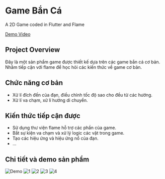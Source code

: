 # Game Bắn Cá

A 2D Game coded in Flutter and Flame

[Demo Video](https://drive.google.com/file/d/1Y0feC6is8pc6mfYqUjVro1CgUfQP9JJM/view)

## Project Overview
Đây là một sản phẩm game được thiết kế dựa trên các game bắn cá cơ bản. Nhằm tiếp cận với flame để học hỏi các kiến thức về game cơ bản.

## Chức năng cơ bản
- Xử lí đích đến của đạn, điều chỉnh tốc độ sao cho đều từ các hướng.
- Xử lí va chạm, xử lí hướng di chuyển.

## Kiến thức tiếp cận được
- Sử dụng thư viện flame hỗ trợ các phần của game.
- Bắt sự kiện va chạm và xử lý logic các vật trong game.
- Tạo các hiệu ứng và hiệu ứng nổ của đạn.
- ...

## Chi tiết và demo sản phẩm
![Demo](https://firebasestorage.googleapis.com/v0/b/my-coffee-fe33d.appspot.com/o/BanCa%2Fscreen-20240302-110030-ezgif.com-video-to-gif-converter.gif?alt=media&token=f3852ffb-0f7a-436c-80ca-903192d5ab57)
![1](https://firebasestorage.googleapis.com/v0/b/my-coffee-fe33d.appspot.com/o/BanCa%2FScreenshot_20240302-105813.png?alt=media&token=6515a994-8e67-4c08-b8aa-d2a929f2c4fc)
![2](https://firebasestorage.googleapis.com/v0/b/my-coffee-fe33d.appspot.com/o/BanCa%2FScreenshot_20240302-105858.png?alt=media&token=e98cb74e-d7a1-4c96-8db1-4693dcc2324d)
![3](https://firebasestorage.googleapis.com/v0/b/my-coffee-fe33d.appspot.com/o/BanCa%2FScreenshot_20240302-105903.png?alt=media&token=90fa5873-d735-439c-a236-8c9729ed3f6c)
![4](https://firebasestorage.googleapis.com/v0/b/my-coffee-fe33d.appspot.com/o/BanCa%2FScreenshot_20240302-105924.png?alt=media&token=0c431136-018f-4dfd-bc64-b5936755b8f8)
